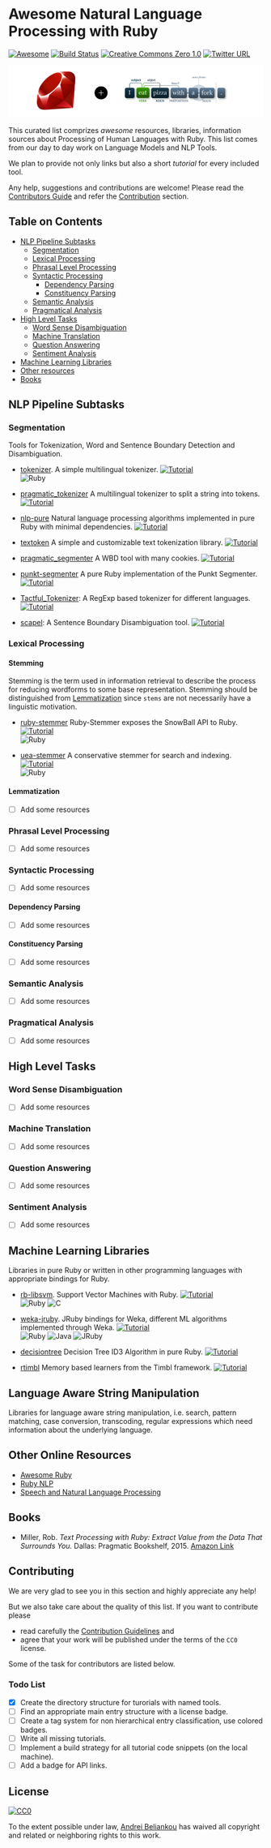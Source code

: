 # Awesome Natural Language Processing with Ruby
[![Awesome](https://cdn.rawgit.com/sindresorhus/awesome/d7305f38d29fed78fa85652e3a63e154dd8e8829/media/badge.svg)](https://github.com/sindresorhus/awesome)
[![Build Status](https://travis-ci.org/arbox/Awesome-Natural-Language-Processing-with-Ruby.svg?branch=master)](https://travis-ci.org/arbox/Awesome-Natural-Language-Processing-with-Ruby)
[![Creative Commons Zero 1.0](http://img.shields.io/badge/License-CC0-green.svg)](https://creativecommons.org/publicdomain/zero/1.0/)
[![Twitter URL](https://img.shields.io/twitter/url/http/shields.io.svg?style=social)](https://twitter.com/intent/tweet?button_hashtag=RubyNLP&text=Look!%20Awesome!&url=https://github.com/arbox/Awesome-Natural-Language-Processing-with-Ruby)

<img src="assets/header.png" />

This curated list comprizes _awesome_ resources, libraries, information sources
about Processing of Human Languages with Ruby. This list comes from our day to day
work on Language Models and NLP Tools.

We plan to provide not only links but also a short _tutorial_ for every included tool.

Any help, suggestions and contributions are welcome!
Please read the [Contributors Guide](CONTRIBUTING.md) and refer
the [Contribution](#contributing) section.

## Table on Contents

* [NLP Pipeline Subtasks](#nlp-pipeline-subtasks)
  * [Segmentation](#segmentation)
  * [Lexical Processing](#lexical-processing)
  * [Phrasal Level Processing](#phrasal-level-processing)
  * [Syntactic Processing](#syntactic-processing)
    * [Dependency Parsing](#dependency-parsing)
    * [Constituency Parsing](#constituency-parsing)
  * [Semantic Analysis](#semantic-analysis)
  * [Pragmatical Analysis](#pragmatic-analysis)
* [High Level Tasks](#high-level-tasks)
  * [Word Sense Disambiguation](#word-sense-disambiguation)
  * [Machine Translation](#machine-translation)
  * [Question Answering](#question-answering)
  * [Sentiment Analysis](#sentiment-analysis)
* [Machine Learning Libraries](#machine-learning-libraries)
* [Other resources](#other-online-resources)
* [Books](#books)

## NLP Pipeline Subtasks

### Segmentation

Tools for Tokenization, Word and Sentence Boundary Detection and Disambiguation.

  * [tokenizer](https://github.com/arbox/tokenizer).
  A simple multilingual tokenizer. [![Tutorial][tutorial-present]](tutorials/tokenizer.md) <br>
  ![Ruby][ruby]

  * [pragmatic_tokenizer](https://github.com/diasks2/pragmatic_tokenizer)
  A multilingual tokenizer to split a string into tokens. [![Tutorial][tutorial-missing]]()<br>

  * [nlp-pure](https://github.com/parhamr/nlp-pure)
  Natural language processing algorithms implemented in pure Ruby with minimal dependencies.
  [![Tutorial][tutorial-missing]]()<br>

  * [textoken](https://github.com/manorie/textoken)
  A simple and customizable text tokenization library. [![Tutorial][tutorial-missing]]()<br>

  * [pragmatic_segmenter](https://github.com/diasks2/pragmatic_segmenter)
  A WBD tool with many cookies. [![Tutorial][tutorial-missing]]()<br>

  * [punkt-segmenter](https://github.com/lfcipriani/punkt-segmenter)
  A pure Ruby implementation of the Punkt Segmenter. [![Tutorial][tutorial-missing]]()<br>

  * [Tactful_Tokenizer](https://github.com/zencephalon/Tactful_Tokenizer):
  A RegExp based tokenizer for different languages. [![Tutorial][tutorial-missing]]()<br>

  * [scapel](https://github.com/louismullie/scalpel):
  A Sentence Boundary Disambiguation tool. [![Tutorial][tutorial-missing]]()<br>

### Lexical Processing

#### Stemming

Stemming is the term used in information retrieval to describe the process for
reducing wordforms to some base representation. Stemming should be distinguished
from [Lemmatization](#lemmatization) since `stems` are not necessarily have
a linguistic motivation.

* [ruby-stemmer](https://github.com/aurelian/ruby-stemmer)
  Ruby-Stemmer exposes the SnowBall API to Ruby. [![Tutorial][tutorial-present]](tutorials/ruby-stemmer.md)<br>
  ![Ruby][ruby]

* [uea-stemmer](https://github.com/ealdent/uea-stemmer)
  A conservative stemmer for search and indexing. [![Tutorial][tutorial-missing]]()<br>
  ![Ruby][ruby]

#### Lemmatization
- [ ] Add some resources

### Phrasal Level Processing
- [ ] Add some resources

### Syntactic Processing
- [ ] Add some resources

#### Dependency Parsing
- [ ] Add some resources

#### Constituency Parsing
- [ ] Add some resources

### Semantic Analysis
- [ ] Add some resources

### Pragmatical Analysis
- [ ] Add some resources

## High Level Tasks

### Word Sense Disambiguation
- [ ] Add some resources

### Machine Translation
- [ ] Add some resources

### Question Answering
- [ ] Add some resources

### Sentiment Analysis
- [ ] Add some resources


## Machine Learning Libraries

Libraries in pure Ruby or written in other programming languages with appropriate bindings for Ruby.

* [rb-libsvm](https://github.com/febeling/rb-libsvm).
  Support Vector Machines with Ruby. [![Tutorial][tutorial-missing]]()<br>
  ![Ruby][ruby] ![C][c]

* [weka-jruby](https://github.com/paulgoetze/weka-jruby).
  JRuby bindings for Weka, different ML algorithms implemented through Weka.
  [![Tutorial][tutorial-present]](tutorials/weka-jruby.md)<br>
  ![Ruby][ruby] ![Java][java] ![JRuby][jruby]

* [decisiontree](https://github.com/igrigorik/decisiontree)
  Decision Tree ID3 Algorithm in pure Ruby. [![Tutorial][tutorial-missing]]()<br>

* [rtimbl](https://github.com/maspwr/rtimbl)
  Memory based learners from the Timbl framework. [![Tutorial][tutorial-missing]]()<br>

## Language Aware String Manipulation

Libraries for language aware string manipulation, i.e. search, pattern matching,
case conversion, transcoding, regular expressions which need information about
the underlying language.

## Other Online Resources

* [Awesome Ruby](https://github.com/sdogruyol/awesome-ruby)
* [Ruby NLP](https://github.com/diasks2/ruby-nlp)
* [Speech and Natural Language Processing](https://github.com/edobashira/speech-language-processing)

## Books

*  Miller, Rob. _Text Processing with Ruby: Extract Value from the Data That Surrounds You._
   Dallas: Pragmatic Bookshelf, 2015.
   [Amazon Link](http://www.amazon.com/Text-Processing-Ruby-Extract-Surrounds/dp/1680500708/)


## Contributing

We are very glad to see you in this section and highly appreciate any help!

But we also take care about the quality of this list. If you want to contribute please

- read carefully the [Contribution Guidelines](CONTRIBUTING.md) and
- agree that your work will be published under the terms of the `CC0` license.

Some of the task for contributors are listed below.

### Todo List
* [x] Create the directory structure for turorials with named tools.
* [ ] Find an appropriate main entry structure with a license badge.
* [ ] Create a tag system for non hierarchical entry classification, use colored badges.
* [ ] Write all missing tutorials.
* [ ] Implement a build strategy for all tutorial code snippets (on the local machine).
* [ ] Add a badge for API links.

## License

[![CC0](http://mirrors.creativecommons.org/presskit/buttons/88x31/svg/cc-zero.svg)](https://creativecommons.org/publicdomain/zero/1.0/)

To the extent possible under law, [Andrei Beliankou](https://github.com/arbox)
has waived all copyright and related or neighboring rights to this work.


<!--- Links --->
[ruby]: https://img.shields.io/badge/L%3A-Ruby-red.svg
[jruby]: https://img.shields.io/badge/L%3A-JRuby-yellowgreen.svg
[java]: https://img.shields.io/badge/L%3A-Java-yellow.svg
[c]: https://img.shields.io/badge/L%3A-C-brightgreen.svg
[cpp]: https://img.shields.io/badge/L%3A-C%2B%2B-green.svg
[tutorial-present]: https://img.shields.io/badge/Tutorial-%E2%9C%85-green.svg
[tutorial-missing]: https://img.shields.io/badge/Tutorial-%E2%9C%98-lightgrey.svg
